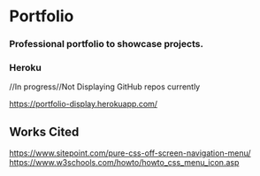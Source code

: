 # Portfolio

### Professional portfolio to showcase projects.

### Heroku
//In progress//Not Displaying GitHub repos currently

https://portfolio-display.herokuapp.com/


## Works Cited
https://www.sitepoint.com/pure-css-off-screen-navigation-menu/
https://www.w3schools.com/howto/howto_css_menu_icon.asp
